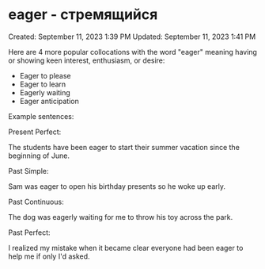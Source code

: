 # eager - стремящийся

Created: September 11, 2023 1:39 PM
Updated: September 11, 2023 1:41 PM

Here are 4 more popular collocations with the word "eager" meaning having or showing keen interest, enthusiasm, or desire:

- Eager to please
- Eager to learn
- Eagerly waiting
- Eager anticipation

Example sentences:

Present Perfect:

The students have been eager to start their summer vacation since the beginning of June.

Past Simple:

Sam was eager to open his birthday presents so he woke up early.

Past Continuous:

The dog was eagerly waiting for me to throw his toy across the park.

Past Perfect:

I realized my mistake when it became clear everyone had been eager to help me if only I'd asked.